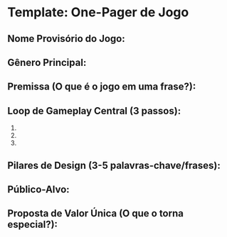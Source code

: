 # Template: One-Pager de Jogo

## Nome Provisório do Jogo:

## Gênero Principal:

## Premissa (O que é o jogo em uma frase?):

## Loop de Gameplay Central (3 passos):
1. 
2. 
3. 

## Pilares de Design (3-5 palavras-chave/frases):

## Público-Alvo:

## Proposta de Valor Única (O que o torna especial?):
